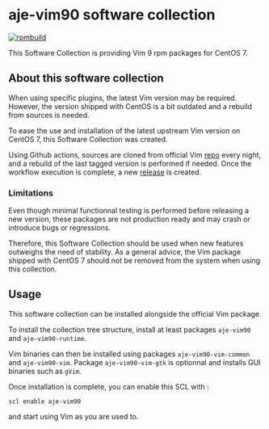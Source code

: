 # aje-vim90 software collection

[![rpmbuild](https://github.com/an-toine/aje-vim90/workflows/rpmbuild/badge.svg)](https://github.com/an-toine/aje-vim90/actions)

This Software Collection is providing Vim 9 rpm packages for CentOS 7.

## About this software collection

When using specific plugins, the latest Vim version may be required. However,
the version shipped with CentOS is a bit outdated and a rebuild from
sources is needed.

To ease the use and installation of the latest upstream Vim version on
CentOS 7, this Software Collection was created.

Using Github actions, sources are cloned from official Vim
[repo](https://github.com/vim/vim) every night, and a rebuild of the last
tagged version is performed if needed. Once the workflow execution is complete,
a new [release](https://github.com/an-toine/aje-vim90/releases) is created.

### Limitations

Even though minimal functionnal testing is performed before releasing a new
version, these packages are not production ready and may crash or introduce
bugs or regressions.

Therefore, this Software Collection should be used when new features outweighs
the need of stability.
As a general advice, the Vim package shipped with CentOS 7 should not be
removed from the system when using this collection.

## Usage

This software collection can be installed alongside the official Vim package.

To install the collection tree structure, install at least packages
`aje-vim90` and `aje-vim90-runtime`.

Vim binaries can then be installed using packages `aje-vim90-vim-common` and
`aje-vim90-vim`. Package `aje-vim90-vim-gtk` is optionnal and installs GUI
binaries such as `gVim`.

Once installation is complete, you can enable this SCL with :

    scl enable aje-vim90

and start using Vim as you are used to.
